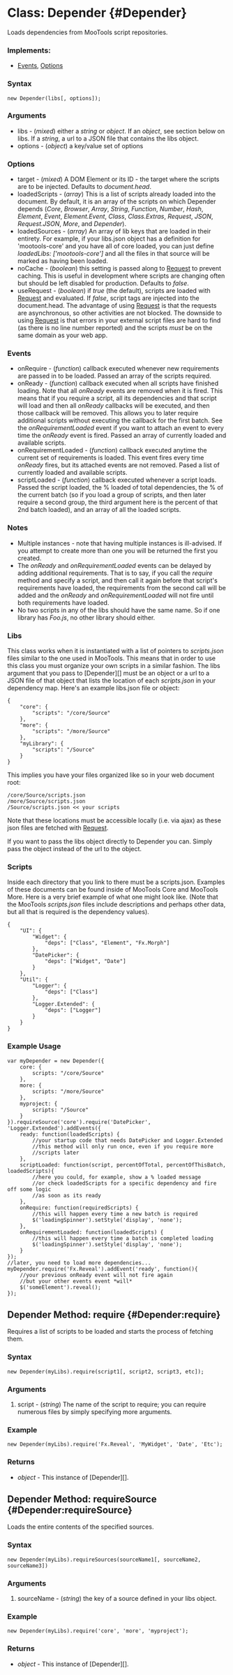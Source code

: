 Class: Depender {#Depender}
==========================

Loads dependencies from MooTools script repositories.

### Implements:

* [Events][], [Options][]

### Syntax

	new Depender(libs[, options]);

### Arguments

* libs - (*mixed*) either a *string* or *object*. If an *object*, see section below on libs. If a *string*, a url to a JSON file that contains the libs object.
* options - (*object*) a key/value set of options

### Options

* target - (*mixed*) A DOM Element or its ID - the target where the scripts are to be injected. Defaults to *document.head*.
* loadedScripts - (*array*) This is a list of scripts already loaded into the document. By default, it is an array of the scripts on which Depender depends (*Core*, *Browser*, *Array*, *String*, *Function*, *Number*, *Hash*, *Element*, *Event*, *Element.Event*, *Class*, *Class.Extras*, *Request*, *JSON*, *Request.JSON*, *More*, and *Depender*).
* loadedSources - (*array*) An array of lib keys that are loaded in their entirety. For example, if your libs.json object has a definition for 'mootools-core' and you have all of core loaded, you can just define *loadedLibs: ['mootools-core']* and all the files in that source will be marked as having been loaded.
* noCache - (*boolean*) this setting is passed along to [Request][] to prevent caching. This is useful in development where scripts are changing often but should be left disabled for production. Defaults to *false*.
* useRequest - (*boolean*) if *true* (the default), scripts are loaded with [Request][] and evaluated. If *false*, script tags are injected into the document.head. The advantage of using [Request][] is that the requests are asynchronous, so other activities are not blocked. The downside to using [Request][] is that errors in your external script files are hard to find (as there is no line number reported) and the scripts *must* be on the same domain as your web app.

### Events

* onRequire - (*function*) callback executed whenever new requirements are passed in to be loaded. Passed an array of the scripts required.
* onReady - (*function*) callback executed when all scripts have finished loading. Note that all *onReady* events are removed when it is fired. This means that if you require a script, all its dependencies and that script will load and then all *onReady* callbacks will be executed, and then those callback will be removed. This allows you to later require additional scripts without executing the callback for the first batch. See the *onRequirementLoaded* event if you want to attach an event to every time the *onReady* event is fired. Passed an array of currently loaded and available scripts.
* onRequirementLoaded - (*function*) callback executed anytime the current set of requirements is loaded. This event fires every time *onReady* fires, but its attached events are not removed. Pased a list of currently loaded and available scripts.
* scriptLoaded - (*function*) callback executed whenever a script loads. Passed the script loaded, the % loaded of total dependencies, the % of the current batch (so if you load a group of scripts, and then later require a second group, the third argument here is the percent of that 2nd batch loaded), and an array of all the loaded scripts.

### Notes

* Multiple instances - note that having multiple instances is ill-advised. If you attempt to create more than one you will be returned the first you created.
* The *onReady* and *onRequirementLoaded* events can be delayed by adding additional requirements. That is to say, if you call the *require* method and specify a script, and then call it again before that script's requirements have loaded, the requirements from the second call will be added and the *onReady* and *onRequirementLoaded* will not fire until both requirements have loaded.
* No two scripts in any of the libs should have the same name. So if one library has *Foo.js*, no other library should either.

### Libs

This class works when it is instantiated with a list of pointers to *scripts.json* files similar to the one used in MooTools. This means that in order to use this class you must organize your own scripts in a similar fashion. The libs argument that you pass to [Depender][] must be an object or a url to a JSON file of that object that lists the location of each *scripts.json* in your dependency map. Here's an example libs.json file or object:

	{
		"core": {
			"scripts": "/core/Source"
		},
		"more": {
			"scripts": "/more/Source"
		},
		"myLibrary": {
			"scripts": "/Source"
		}
	}

This implies you have your files organized like so in your web document root:

	/core/Source/scripts.json
	/more/Source/scripts.json
	/Source/scripts.json << your scripts

Note that these locations must be accessible locally (i.e. via ajax) as these json files are fetched with [Request][].

If you want to pass the libs object directly to Depender you can. Simply pass the object instead of the url to the object.

### Scripts

Inside each directory that you link to there must be a scripts.json. Examples of these documents can be found inside of MooTools Core and MooTools More. Here is a very brief example of what one might look like. (Note that the MooTools *scripts.json* files include descriptions and perhaps other data, but all that is required is the dependency values).

	{
		"UI": {
			"Widget": {
				"deps": ["Class", "Element", "Fx.Morph"]
			},
			"DatePicker": {
				"deps": ["Widget", "Date"]
			}
		},
		"Util": {
			"Logger": {
				"deps": ["Class"]
			},
			"Logger.Extended": {
				"deps": ["Logger"]
			}
		}
	}

### Example Usage

	var myDepender = new Depender({
		core: {
			scripts: "/core/Source"
		},
		more: {
			scripts: "/more/Source"
		},
		myproject: {
			scripts: "/Source"
		}
	}).requireSource('core').require('DatePicker', 'Logger.Extended').addEvents({
		ready: function(loadedScripts) {
			//your startup code that needs DatePicker and Logger.Extended
			//this method will only run once, even if you require more
			//scripts later
		},
		scriptLoaded: function(script, percentOfTotal, percentOfThisBatch, loadedScripts){
			//here you could, for example, show a % loaded message
			//or check loadedScripts for a specific dependency and fire off some logic
			//as soon as its ready
		},
		onRequire: function(requiredScripts) {
			//this will happen every time a new batch is required
			$('loadingSpinner').setStyle('display', 'none');
		},
		onRequirementLoaded: function(loadedScripts) {
			//this will happen every time a batch is completed loading
			$('loadingSpinner').setStyle('display', 'none');
		}
	});
	//later, you need to load more dependencies...
	myDepender.require('Fx.Reveal').addEvent('ready', function(){
		//your previous onReady event will not fire again
		//but your other events event *will*
		$('someElement').reveal();
	});


Depender Method: require {#Depender:require}
--------------------------------------------

Requires a list of scripts to be loaded and starts the process of fetching them.

### Syntax

	new Depender(myLibs).require(script1[, script2, script3, etc]);

### Arguments

1. script - (*string*) The name of the script to require; you can require numerous files by simply specifying more arguments.

### Example

	new Depender(myLibs).require('Fx.Reveal', 'MyWidget', 'Date', 'Etc');

### Returns

* *object* - This instance of [Depender][].

Depender Method: requireSource {#Depender:requireSource}
--------------------------------------------------------

Loads the entire contents of the specified sources.

### Syntax

	new Depender(myLibs).requireSources(sourceName1[, sourceName2, sourceName3])

### Arguments

1. sourceName - (*string*) the key of a source defined in your libs object.

### Example

	new Depender(myLibs).require('core', 'more', 'myproject');

### Returns

* *object* - This instance of [Depender][].

[Events]: /core/Class/Class.Extras#Events
[Options]: /core/Class/Class.Extras#Options
[Request]: /core/Request/Request